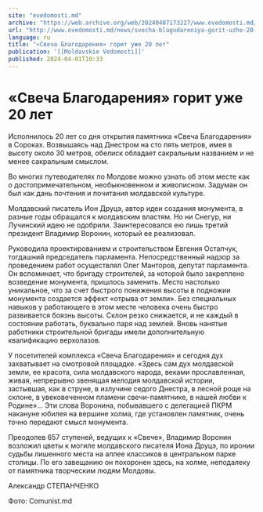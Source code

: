```yaml
---
site: "evedomosti.md"
archive: "https://web.archive.org/web/20240407173227/www.evedomosti.md/news/svecha-blagodareniya-gorit-uzhe-20-let"
url: "http://www.evedomosti.md/news/svecha-blagodareniya-gorit-uzhe-20-let"
language: ru
title: "«Свеча Благодарения» горит уже 20 лет"
publication: '[[Moldavskie Vedomosti]]'
published: 2024-04-01T10:33
---
```


# «Свеча Благодарения» горит уже 20 лет

Исполнилось 20 лет со дня открытия памятника «Свеча Благодарения» в Сороках. Возвышаясь над Днестром на сто пять метров, имея в высоту около 30 метров, обелиск обладает сакральным названием и не менее сакральным смыслом.

Во многих путеводителях по Молдове можно узнать об этом месте как о достопримечательном, необыкновенном и живописном. Задуман он был как дань почтения и почитания молдавской культуре.

Молдавский писатель Ион Друцэ, автор идеи создания монумента, в разные годы обращался к молдавским властям. Но ни Снегур, ни Лучинский идею не одобрили. Заинтересовался ею лишь третий президент Владимир Воронин, который ее реализовал.

Руководила проектированием и строительством Евгения Остапчук, тогдашний председатель парламента. Непосредственный надзор за проведением работ осуществлял Олег Манторов, депутат парламента. Он вспоминает, что бригаду строителей, за которой было закреплено возведение монумента, пришлось заменить. Место настолько уникальное, что за счет быстрого понижения высоты в подножии монумента создается эффект «отрыва от земли». Без специальных навыков у работающего в этом месте человека очень быстро развивается боязнь высоты. Склон резко снижается, и не каждый в состоянии работать, буквально паря над землей. Вновь нанятые работники строительной бригады имели дополнительную квалификацию верхолазов.

У посетителей комплекса «Свеча Благодарения» и сегодня дух захватывает на смотровой площадке. «Здесь сам дух молдавской земли, ее красота, сила молдавского народа, веками прославленная, живая, непрерывно звенящая мелодия молдавской истории, застывшая, как в струне, в излучине седого Днестра, в лесной роще на склоне, в увековеченном пламени свечи-памятнике, в нашей любви к Родине»… Эти слова Воронина, побывавшего с делегацией ПКРМ накануне юбилея на вершине холма, где установлен памятник, очень точно передают смысл монумента.

Преодолев 657 ступеней, ведущих к «Свече», Владимир Воронин возложил цветы к могиле молдавского писателя Иона Друцэ, по иронии судьбы лишенного места на аллее классиков в центральном парке столицы. По его завещанию он похоронен здесь, на холме, неподалеку от памятника творческим людям Молдовы.

Александр СТЕПАНЧЕНКО

Фото: Сomunist.md